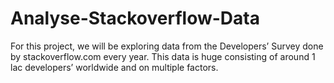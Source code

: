 # Analyse-Stackoverflow-Data
For this project, we will be exploring data from the Developers’ Survey done by stackoverflow.com every year. This data is huge consisting of around 1 lac developers’ worldwide and on multiple factors.
